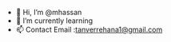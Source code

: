 - 👋 Hi, I’m @mhassan
- 🌱 I’m currently learning 
- 📫 Contact Email :tanverrehana1@gmail.com

<!---
mhassan19/mhassan19 is a ✨ special ✨ repository because its `README.md` (this file) appears on your GitHub profile.
You can click the Preview link to take a look at your changes.
--->
